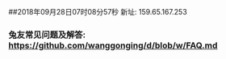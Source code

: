 ##2018年09月28日07时08分57秒 新址: 159.65.167.253
### 兔友常见问题及解答: https://github.com/wanggonging/d/blob/w/FAQ.md
